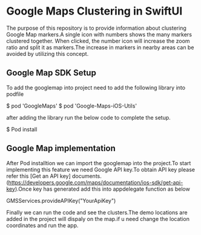 # Google Maps Clustering in SwiftUI


The purpose of this repository is to provide information about clustering Google Map markers.A single icon with numbers shows the many markers clustered together. When clicked, the number icon will increase the zoom ratio and split it as markers.The increase in markers in nearby areas can be avoided by utilizing this concept.

## Google Map SDK Setup

To add the googlemap into project need to add the following library into podfile

$ pod 'GoogleMaps'
$ pod 'Google-Maps-iOS-Utils'

after adding the library run the below code to complete the setup.

$ Pod install


## Google Map implementation

After Pod installtion we can import the googlemap into the project.To start implementing this feature we need Google API key.To obtain API key please refer this [Get an API key] documents. (https://developers.google.com/maps/documentation/ios-sdk/get-api-key).Once key has generated add this into appdelegate function as below

GMSServices.provideAPIKey("YourApiKey")

Finally we can run the code and see the clusters.The demo locations are added in the project will dispaly on the map.if u need change the location coordinates and run the app.
